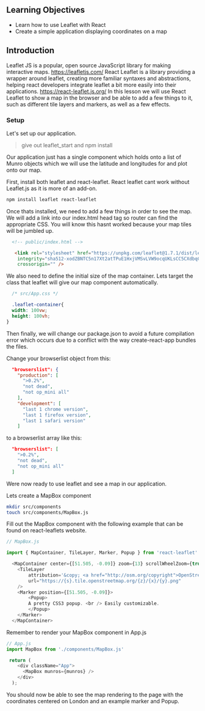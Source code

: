 ## Learning Objectives
 - Learn how to use Leaflet with React
 - Create a simple application displaying coordinates on a map

## Introduction
Leaflet JS is a popular, open source JavaScript library for making interactive maps. https://leafletjs.com/ 
React Leaflet is a library providing a wrapper around leaflet, creating more familiar syntaxes and abstractions, helping react developers integrate leaflet a bit more easily into their applications. 
https://react-leaflet.js.org/
In this lesson we will use React Leaflet to show a map in the browser and be able to add a few things to it, such as different tile layers and markers, as well as a few effects.

### Setup

Let's set up our application.

> give out leaflet_start and npm install

Our application just has a single component which holds onto a list of Munro objects which we will use the latitude and longitudes for and plot onto our map.

First, install both leaflet and react-leaflet. React leaflet cant work without Leaflet.js as it is more of an add-on.

```bash
npm install leaflet react-leaflet
```

Once thats installed, we need to add a few things in order to see the map.
We will add a link into our index.html head tag so router can find the appropriate CSS. You will know this hasnt worked because your map tiles will be jumbled up.

```html
  <!-- public/index.html -->

   <link rel="stylesheet" href="https://unpkg.com/leaflet@1.7.1/dist/leaflet.css"
    integrity="sha512-xodZBNTC5n17Xt2atTPuE1HxjVMSvLVW9ocqUKLsCC5CXdbqCmblAshOMAS6/keqq/sMZMZ19scR4PsZChSR7A=="
    crossorigin="" />
```

We also need to define the initial size of the map container. Lets target the class that leaflet will give our map component automatically.

```css
  /* src/App.css */

  .leaflet-container{
  width: 100vw;
  height: 100vh;
}
```
Then finally, we will change our package.json to avoid a future compilation error which occurs due to a conflict with the way create-react-app bundles the files.

Change your browserlist object from this: 

```json
  "browserslist": {
    "production": [
      ">0.2%",
      "not dead",
      "not op_mini all"
    ],
    "development": [
      "last 1 chrome version",
      "last 1 firefox version",
      "last 1 safari version"
    ]
```

to a browserlist array like this: 

```json
  "browserslist": [
    ">0.2%",
    "not dead",
    "not op_mini all"
  ]
  ```

Were now ready to use leaflet and see a map in our application.

Lets create a MapBox component

```bash
mkdir src/components
touch src/components/MapBox.js
```

Fill out the MapBox component with the following example that can be found on react-leaflets website.
```js
// MapBox.js

import { MapContainer, TileLayer, Marker, Popup } from 'react-leaflet'

  <MapContainer center={[51.505, -0.09]} zoom={13} scrollWheelZoom={true}>
    <TileLayer
        attribution='&copy; <a href="http://osm.org/copyright">OpenStreetMap</a> contributors'
        url="https://{s}.tile.openstreetmap.org/{z}/{x}/{y}.png"
    />
    <Marker position={[51.505, -0.09]}>
        <Popup>
        A pretty CSS3 popup. <br /> Easily customizable.
        </Popup>
    </Marker>
  </MapContainer>
```

Remember to render your MapBox component in App.js

```js
// App.js
import MapBox from './components/MapBox.js'

 return (
    <div className="App">
      <MapBox munros={munros} /> 
    </div>
  );
```

You should now be able to see the map rendering to the page with the coordinates centered on London and an example marker and Popup. 










